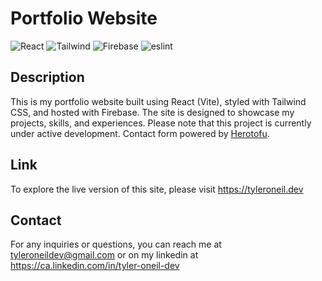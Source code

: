 # Portfolio Website

![React](https://img.shields.io/badge/-ReactJs-61DAFB?logo=react&logoColor=white&style=for-the-badge)
![Tailwind](https://img.shields.io/badge/Tailwind_CSS-38B2AC?style=for-the-badge&logo=tailwind-css&logoColor=white)
![Firebase](https://img.shields.io/badge/Firebase-039BE5?style=for-the-badge&logo=Firebase&logoColor=white)
![eslint](https://img.shields.io/badge/eslint-3A33D1?style=for-the-badge&logo=eslint&logoColor=white)

## Description

This is my portfolio website built using React (Vite), styled with Tailwind CSS, and hosted with Firebase. The site is designed to showcase my projects, skills, and experiences. Please note that this project is currently under active development. Contact form powered by [Herotofu](https://herotofu.com/).

## Link

To explore the live version of this site, please visit https://tyleroneil.dev

## Contact

For any inquiries or questions, you can reach me at tyleroneildev@gmail.com
or on my linkedin at https://ca.linkedin.com/in/tyler-oneil-dev
